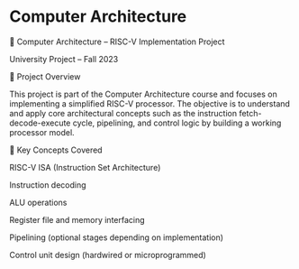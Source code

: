 # Computer Architecture

📘 Computer Architecture – RISC-V Implementation Project

University Project – Fall 2023

🔧 Project Overview

This project is part of the Computer Architecture course and focuses on implementing a simplified RISC-V processor. The objective is to understand and apply core architectural concepts such as the instruction fetch-decode-execute cycle, pipelining, and control logic by building a working processor model.

🧠 Key Concepts Covered

RISC-V ISA (Instruction Set Architecture)

Instruction decoding

ALU operations

Register file and memory interfacing

Pipelining (optional stages depending on implementation)

Control unit design (hardwired or microprogrammed)

